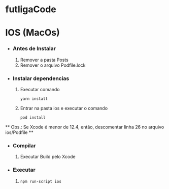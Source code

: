 # futligaCode

# IOS (MacOs)

- ### Antes de Instalar

    1. Remover a pasta Posts
    2. Remover o arquivo Podfile.lock
    
- ### Instalar dependencias

    1. Executar comando
    
        ````yarn install````
    
    2. Entrar na pasta ios e executar o comando
    
        ```pod install```
    
**
Obs.: Se Xcode é menor de 12.4, então, descomentar linha 26 no arquivo ios/Podfile
**

- ###  Compilar

    1. Executar Build pelo Xcode

- ### Executar

    1. ````npm run-script ios```` 

